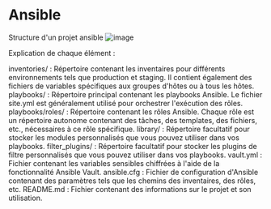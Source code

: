 # Ansible
Structure d'un projet ansible
![image](https://github.com/borelsaffo/Ansible/assets/27947973/d6a75651-e656-4d71-b179-66c35642735d)

Explication de chaque élément :

inventories/ : Répertoire contenant les inventaires pour différents environnements tels que production et staging. Il contient également des fichiers de variables spécifiques aux groupes d'hôtes ou à tous les hôtes.
playbooks/ : Répertoire principal contenant les playbooks Ansible. Le fichier site.yml est généralement utilisé pour orchestrer l'exécution des rôles.
playbooks/roles/ : Répertoire contenant les rôles Ansible. Chaque rôle est un répertoire autonome contenant des tâches, des templates, des fichiers, etc., nécessaires à ce rôle spécifique.
library/ : Répertoire facultatif pour stocker les modules personnalisés que vous pouvez utiliser dans vos playbooks.
filter_plugins/ : Répertoire facultatif pour stocker les plugins de filtre personnalisés que vous pouvez utiliser dans vos playbooks.
vault.yml : Fichier contenant les variables sensibles chiffrées à l'aide de la fonctionnalité Ansible Vault.
ansible.cfg : Fichier de configuration d'Ansible contenant des paramètres tels que les chemins des inventaires, des rôles, etc.
README.md : Fichier contenant des informations sur le projet et son utilisation.
